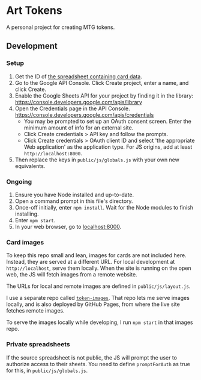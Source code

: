 # Art Tokens

A personal project for creating MTG tokens.

## Development

### Setup

1. Get the ID of [the spreadsheet containing card data](https://docs.google.com/spreadsheets/d/14Sqs0gzoIjFgllbPWvKbkizrImljMoL120uihYsI44A/edit?usp=sharing).
1. Go to the Google API Console. Click Create project, enter a name, and click Create.
1. Enable the Google Sheets API for your project by finding it in the library: https://console.developers.google.com/apis/library
1. Open the Credentials page in the API Console. https://console.developers.google.com/apis/credentials
   - You may be prompted to set up an OAuth consent screen. Enter the minimum amount of info for an external site.
   - Click Create credentials > API key and follow the prompts.
   - Click Create credentials > OAuth client ID and select 'the appropriate Web application' as the application type. For JS origins, add at least `http://localhost:8000`.
1. Then replace the keys in `public/js/globals.js` with your own new equivalents.

### Ongoing

1. Ensure you have Node installed and up-to-date.
2. Open a command prompt in this file's directory.
3. Once-off initially, enter `npm install`. Wait for the Node modules to finish installing.
4. Enter `npm start`.
5. In your web browser, go to [localhost:8000](http://localhost:8000).

### Card images

To keep this repo small and lean, images for cards are not included here. Instead, they are served at a different URL. For local development at `http://localhost`, serve them locally. When the site is running on the open web, the JS will fetch images from a remote website.

The URLs for local and remote images are defined in `public/js/layout.js`.

I use a separate repo called [`token-images`](https://github.com/arthurattwell/token-images/). That repo lets me serve images locally, and is also deployed by GitHub Pages, from where the live site fetches remote images.

To serve the images locally while developing, I run `npm start` in that images repo.

### Private spreadsheets

If the source spreadsheet is not public, the JS will prompt the user to authorize access to their sheets. You need to define `promptForAuth` as true for this, in `public/js/globals.js`.
